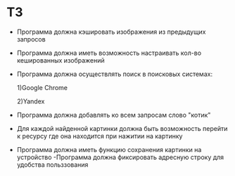 # ТЗ
- Программа должна кэшировать изображения из предыдущих запросов 
- Программа должна иметь возможность настраивать кол-во кешированных изображений
- Программа должна осуществлять поиск в поисковых системах:
 
    1)Google Chrome
 
    2)Yandex  
- Программа должна добавлять ко всем запросам слово "котик" 
- Для каждой найденной картинки должна быть возможность перейти к ресурсу где она находится при нажитии на картинку
- Программа должна иметь функцию сохранения картинки на устройство
-Программа должна фиксировать адресную строку для удобства польззования
